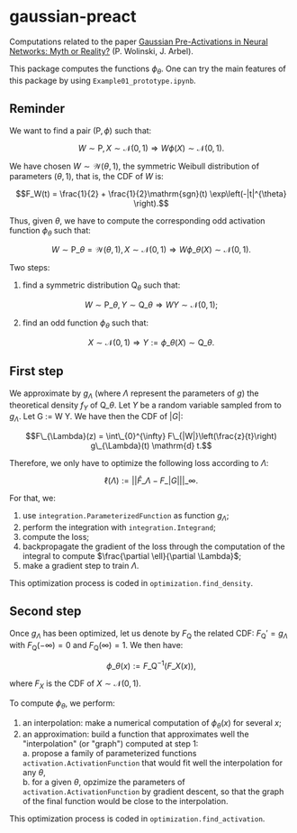 # gaussian-preact
Computations related to the paper [Gaussian Pre-Activations in Neural Networks: Myth or Reality?](https://arxiv.org/abs/2205.12379) (P. Wolinski, J. Arbel).

This package computes the functions $\phi_{\theta}$. One can try the main features of this package by using `Example01_prototype.ipynb`.

## Reminder

We want to find a pair $(\mathrm{P}, \phi)$ such that:

$$W \sim \mathrm{P}, X \sim \mathcal{N}(0, 1) \Rightarrow W \phi(X) \sim \mathcal{N}(0, 1).$$

We have chosen $W \sim \mathcal{W}(\theta, 1)$, the symmetric Weibull distribution of parameters $(\theta, 1)$, that is, the CDF of $W$ is:

$$F_W(t) = \frac{1}{2} + \frac{1}{2}\mathrm{sgn}(t) \exp\left(-|t|^{\theta} \right).$$

Thus, given $\theta$, we have to compute the corresponding odd activation function $\phi_{\theta}$ such that:

$$W \sim \mathrm{P}\_{\theta} = \mathcal{W}(\theta, 1), X \sim \mathcal{N}(0, 1) \Rightarrow W \phi\_{\theta}(X) \sim \mathcal{N}(0, 1).$$

Two steps:
 1. find a symmetric distribution $\mathrm{Q}_{\theta}$ such that: 

$$W \sim \mathrm{P}\_{\theta}, Y \sim \mathrm{Q}\_{\theta} \Rightarrow W Y \sim \mathcal{N}(0, 1);$$

 2. find an odd function $\phi_{\theta}$ such that:

$$X \sim \mathcal{N}(0, 1) \Rightarrow Y := \phi\_{\theta}(X) \sim \mathrm{Q}\_{\theta}.$$

## First step

We approximate by $g_{\Lambda}$ (where $\Lambda$ represent the parameters of $g$) the theoretical density $f_Y$ of $\mathrm{Q}\_{\theta}$. 
Let $Y$ be a random variable sampled from to $g_{\Lambda}$. Let G := W Y. 
We have then the CDF of $|G|$:

$$F\_{\Lambda}(z) = \int\_{0}^{\infty} F\_{|W|}\left(\frac{z}{t}\right) g\_{\Lambda}(t) \mathrm{d} t.$$

Therefore, we only have to optimize the following loss according to $\Lambda$:

$$\ell(\Lambda) := || \hat{F}\_{\Lambda} - F\_{|G|} ||\_{\infty}.$$

For that, we:
1. use `integration.ParameterizedFunction` as function $g_{\Lambda}$;
2. perform the integration with `integration.Integrand`;
3. compute the loss;
4. backpropagate the gradient of the loss through the computation of the integral to compute $\frac{\partial \ell}{\partial \Lambda}$;
5. make a gradient step to train $\Lambda$.

This optimization process is coded in `optimization.find_density`.

## Second step

Once $g_{\Lambda}$ has been optimized, let us denote by $F_{\mathrm{Q}}$ the related CDF: $F_{\mathrm{Q}}' = g_{\Lambda}$ with $F_{\mathrm{Q}}(-\infty) = 0$ and $F_{\mathrm{Q}}(\infty) = 1$. 
We then have:

$$\phi\_{\theta}(x) := F\_{\mathrm{Q}}^{-1}(F\_X(x)),$$

where $F_X$ is the CDF of $X \sim \mathcal{N}(0, 1)$.

To compute $\phi_{\theta}$, we perform:
 1. an interpolation: make a numerical computation of $\phi_{\theta}(x)$ for several $x$;
 2. an approximation: build a function that approximates well the "interpolation" (or "graph") computed at step 1:  
  a. propose a family of parameterized functions `activation.ActivationFunction` that would fit well the interpolation for any $\theta$,  
  b. for a given $\theta$, opzimize the parameters of `activation.ActivationFunction` by gradient descent, so that the graph of the final function would be close to the interpolation.

This optimization process is coded in `optimization.find_activation`.
